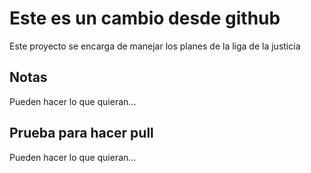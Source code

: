 # Este es un cambio desde github

Este proyecto se encarga de manejar los planes de la liga de la justicia


## Notas
Pueden hacer lo que quieran...

## Prueba para hacer pull
Pueden hacer lo que quieran...

